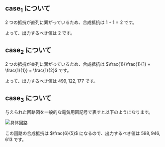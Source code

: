 ## $\mathrm{case}_1$ について

$2$ つの抵抗が直列に繋がっているため、合成抵抗は $1 + 1 = 2$ です。

よって、出力するべき値は $2$ です。

## $\mathrm{case}_2$ について

$2$ つの抵抗が並列に繋がっているため、合成抵抗は $\frac{1}{\frac{1}{1} + \frac{1}{1}} = \frac{1}{2}$ です。

よって、出力するべき値は $499{,}122{,}177$ です。

## $\mathrm{case}_3$ について

与えられた回路図を一般的な電気用図記号で表すと以下のようになります。

![具体回路](https://hackmd.io/_uploads/rJFeQeiqyg.png)

この回路の合成抵抗は $\frac{6}{5}$ になるので、出力するべき値は $598{,}946{,}613$ です。
